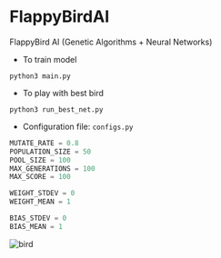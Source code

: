 # FlappyBirdAI
FlappyBird AI (Genetic Algorithms + Neural Networks)

- To train model

`python3 main.py`

- To play with best bird

`python3 run_best_net.py`

- Configuration file: `configs.py`
````python
MUTATE_RATE = 0.8
POPULATION_SIZE = 50
POOL_SIZE = 100
MAX_GENERATIONS = 100
MAX_SCORE = 100

WEIGHT_STDEV = 0
WEIGHT_MEAN = 1

BIAS_STDEV = 0
BIAS_MEAN = 1
````

![bird](https://github.com/nhoxnho1212/FlappyBirdAI/blob/master/Bird.png)

